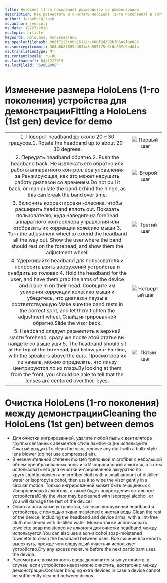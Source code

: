 ```yaml
---
title: HoloLens (1-го поколения) руководство по демонстрации
description: Как разместить и очистить HoloLens (1-го поколения) в ситуациях, демонстрация
author: JesseMcCulloch
ms.author: jemccull
ms.date: 12/27/2018
ms.topic: article
keywords: HoloLens, пользователь
ms.openlocfilehash: 906f7223c06c15352cc600f2d302bf0609f04089
ms.sourcegitcommit: 384b0087899cd835a3a965f75c6f6c607c9edd1b
ms.translationtype: MT
ms.contentlocale: ru-RU
ms.lasthandoff: 04/12/2019
ms.locfileid: "59602006"
---
```

<H1><span data-ttu-id="3c871-104">Изменение размера HoloLens (1-го поколения) устройства для демонстрации</span><span class="sxs-lookup"><span data-stu-id="3c871-104">Fitting a HoloLens (1st gen) device for demo</span></span> </H1>


|     |     |
|:---:|:---:|
|<span data-ttu-id="3c871-105">1. Поворот headband до около 20 – 30 градусов.</span><span class="sxs-lookup"><span data-stu-id="3c871-105">1. Rotate the headband up to about 20-30 degrees.</span></span>|![Первый шаг](images/FitGuideStep1.png)|
|<span data-ttu-id="3c871-107">2. Передать headband обратно.</span><span class="sxs-lookup"><span data-stu-id="3c871-107">2. Push the headband back.</span></span> <span data-ttu-id="3c871-108">Не извлекать его обратно или работы аппаратного контроллера управления за Ранжирующая, как это может нарушить работу диапазон со временем.</span><span class="sxs-lookup"><span data-stu-id="3c871-108">Do not pull it back, or manipulate the band behind the hinge, as this can break the band over time.</span></span>|![Второй шаг](images/FitGuideStep2.png)|
|<span data-ttu-id="3c871-110">3. Включить корректировки колесика, чтобы расширить headband вплоть out. Показать пользователю, куда наведите на forehead аппаратного контроллера управления или отобразить их коррекции колесико мыши.</span><span class="sxs-lookup"><span data-stu-id="3c871-110">3. Turn the adjustment wheel to extend the headband all the way out. Show the user where the band should rest on the forehead, and show them the adjustment wheel.</span></span>|![Третий шаг](images/FitGuideStep3.png)|
|<span data-ttu-id="3c871-112">4. Удерживайте headband для пользователя и попросите взять вооружений устройства и снабдить их головах.</span><span class="sxs-lookup"><span data-stu-id="3c871-112">4. Hold the headband for the user, and have them grab the arms of the device and place in on their head.</span></span> <span data-ttu-id="3c871-113">Сообщите им усиления коррекции колесико мыши и убедитесь, что диапазон паузы в соответствующую.</span><span class="sxs-lookup"><span data-stu-id="3c871-113">Make sure the band rests in the correct spot, and let them tighten the adjustment wheel.</span></span> <span data-ttu-id="3c871-114">Слайд ингрированной обратно.</span><span class="sxs-lookup"><span data-stu-id="3c871-114">Slide the visor back.</span></span>|![Четвертый шаг](images/FitGuideStep4.png)|
|<span data-ttu-id="3c871-116">5. Headband следует разместить в верхней части forehead, сразу же после этой статье вы найдете со выше уши.</span><span class="sxs-lookup"><span data-stu-id="3c871-116">5. The headband should sit at the top of the forehead, just below your hairline, with the speakers above the ears.</span></span> <span data-ttu-id="3c871-117">Просмотрев их из начала, можно определить, что линзу центрируются по их глаза.</span><span class="sxs-lookup"><span data-stu-id="3c871-117">By looking at them from the front, you should be able to tell that the lenses are centered over their eyes.</span></span>|![Пятый шаг](images/FitGuideSetep5.png)|


<H1><span data-ttu-id="3c871-119">Очистка HoloLens (1-го поколения) между демонстрации</span><span class="sxs-lookup"><span data-stu-id="3c871-119">Cleaning the HoloLens (1st gen) between demos</span></span></H1>


- <span data-ttu-id="3c871-120">Для очистки ингрированной, удалите любой пыль с вентилятора группы связанных элементов стиле лампочка (не используйте Сжатый воздух).</span><span class="sxs-lookup"><span data-stu-id="3c871-120">To clean the visor, remove any dust with a bulb-style lens blower (do not use compressed air).</span></span>
- <span data-ttu-id="3c871-121">В незначительной степени moisten тряпочкой microfiber с небольшой объем преобразованных воды или Изопропиловый алкоголя, а затем использовать его для очистки ингрированной аккуратно по кругу.</span><span class="sxs-lookup"><span data-stu-id="3c871-121">Lightly moisten a microfiber cloth with a small amount of distilled water or isopropyl alcohol, then use it to wipe the visor gently in a circular motion.</span></span> <span data-ttu-id="3c871-122">Только ингрированной может быть очищенных с Изопропиловый алкоголя, а также будет повреждения остальные устройства!</span><span class="sxs-lookup"><span data-stu-id="3c871-122">Only the visor may be cleaned with isopropyl alcohol, or you will damage the rest of the device!</span></span>
- <span data-ttu-id="3c871-123">Очистка остальные устройства, включая вооружений headband и устройства, с помощью ткани moistened с чистая воды.</span><span class="sxs-lookup"><span data-stu-id="3c871-123">Clean the rest of the device, including the headband and device arms, with a lint-free cloth moistened with distilled water.</span></span> <span data-ttu-id="3c871-124">Можно также использовать towelette soap moistened не алкоголя для очистки headband между используется.</span><span class="sxs-lookup"><span data-stu-id="3c871-124">You can also use a non-alcohol soap-moistened towelette to clean the headband between uses.</span></span> <span data-ttu-id="3c871-125">Все лишние влажность высохнуть, прежде чем следующий участник использует устройство.</span><span class="sxs-lookup"><span data-stu-id="3c871-125">Dry any excess moisture before the next participant uses the device.</span></span>
- <span data-ttu-id="3c871-126">Рассмотрите возможность ввода дополнительных устройств, в случае, если устройство невозможно очистить, достаточно между демонстрации.</span><span class="sxs-lookup"><span data-stu-id="3c871-126">Consider bringing extra devices in case a device cannot be sufficiently cleaned between demos.</span></span>
